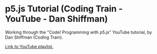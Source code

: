 # p5.js Tutorial (Coding Train - YouTube - Dan Shiffman)
Working through the "Code! Programming with p5.js" YouTube tutorial, by Dan Shiffman (Coding Train).

[Link to YouTube playlist.](https://www.youtube.com/playlist?list=PLRqwX-V7Uu6Zy51Q-x9tMWIv9cueOFTFA)